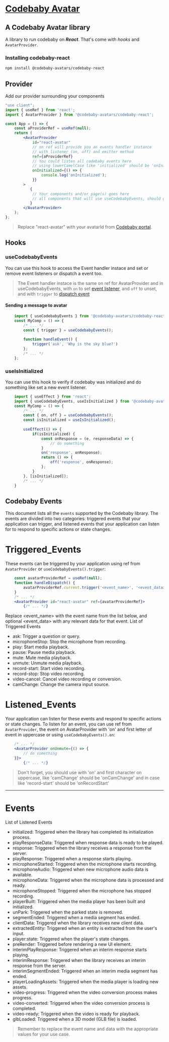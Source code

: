 # [Codebaby Avatar](https://codebaby.com/)
## A Codebaby Avatar library
A library to run codebaby on ___React___. That's come with _hooks_ and `AvatarProvider`.

### Installing codebaby-react
```bash
npm install @codebaby-avatars/codebaby-react
```

## Provider
Add our provider surrounding your components

```jsx
"use client";
import { useRef } from 'react';
import { AvatarProvider } from '@codebaby-avatars/codebaby-react';

const App = () => {
    const aProviderRef = useRef(null);
	return (
	    <AvatarProvider
	        id="react-avatar"
	        // on ref will provide you an events handler instance
	        // with listener (on, off) and emitter method
	        ref={aProviderRef}
	        // You could listen all codebaby events here
	        // using lowerCamelCase like 'initialized' should be 'onInitialized'
	        onInitialized={() => {
                console.log('onInitialized');
            }}
	    >
	       {
	        // Your components and/or page(s) goes here
	        // all components that will use useCodebabyEvents, should go here
	       }
	    </AvatarProvider>
	);
};
```
> Replace "react-avatar" with your avatarId from [Codebaby portal](https://portal.codebaby.com).


## Hooks

### useCodebabyEvents

You can use this hook to access the Event handler instace and set or remove event listeners or dispatch a event too.

> The Event handler instace is the same on ref for AvatarProvider and in useCodebabyEvents, with `on` to set [event listener](#Listened_Events), and `off` to unset, and with `trigger` to [dispatch event](#Triggered_Events)

#### Sending a message to avatar

```jsx
    import { useCodebabyEvents } from '@codebaby-avatars/codebaby-react';
    const MyComp = () => {
        /* ... */
        const { trigger } = useCodebabyEvents();
        
        function handleEvent() {
            trigger('ask', 'Why is the sky blue?')
        };
        /* ... */
    };
```

### useIsInitialized

You can use this hook to verify if codebaby was initialized and do something like set a new event listener.

```jsx
    import { useEffect } from 'react';
    import { useCodebabyEvents, useIsInitialized } from '@codebaby-avatars/codebaby-react';
    const MyComp = () => {
        /* ... */
        const { on, off } = useCodebabyEvents();
        const isInitialized = useIsInitialized();
        
        useEffect(() => {
            if(isInitialized) {
                const onResponse = (e, responseData) => {
                    // do something
                }
                on('response', onResponse);
                return () => {
                    off('response', onResponse);
                };
            }
        }, [isInitialized]);
        /* ... */
    }
```

## Codebaby Events

This document lists all the `events` supported by the Codebaby library. The events are divided into two categories: triggered events that your application can trigger, and listened events that your application can listen for to respond to specific actions or state changes.

# Triggered_Events
These events can be triggered by your application using ref from `AvatarProvider` or `useCodebabyEvents().trigger`:
```jsx
    const avatarProviderRef = useRef(null);
    function handleDispatch() {
        avatarProviderRef.current.trigger('<event_name>', '<event_data>')
    }
    /* ... */
    <AvatarProvider id="react-avatar" ref={avatarProviderRef}>
        {/* ... */}
```
Replace <event_name> with the event name from the list below, and optional <event_data> with any relevant data for that event.
List of Triggered Events

- ask: Trigger a question or query.
- microphoneStop: Stop the microphone from recording.
- play: Start media playback.
- pause: Pause media playback.
- mute: Mute media playback.
- unmute: Unmute media playback.
- record-start: Start video recording.
- record-stop: Stop video recording.
- video-cancel: Cancel video recording or conversion.
- camChange: Change the camera input source.

# Listened_Events
Your application can listen for these events and respond to specific actions or state changes. To listen for an event, you can use ref from `AvatarProvider`, the event on AvatarProvider with 'on' and first letter of event in uppercase or using `useCodebabyEvents().on`:
```jsx
    /* ... */
    <AvatarProvider onUnmute={() => {
        // do something
    }}>
        {/* ... */}
```
> Don't forget, you should use with 'on' and first character on uppercase, like 'camChange' should be 'onCamChange' and in case like 'record-start' should be 'onRecordStart'

---
# Events
List of Listened Events

- initialized: Triggered when the library has completed its initialization process.
- playResponseData: Triggered when response data is ready to be played.
- response: Triggered when the library receives a response from the server.
- playResponse: Triggered when a response starts playing.
- microphoneStarted: Triggered when the microphone starts recording.
- microphoneAudio: Triggered when new microphone audio data is available.
- microphoneData: Triggered when the microphone data is processed and ready.
- microphoneStopped: Triggered when the microphone has stopped recording.
- playerBuilt: Triggered when the media player has been built and initialized.
- unPark: Triggered when the parked state is removed.
- segmentEnded: Triggered when a media segment has ended.
- clientData: Triggered when the library receives new client data.
- extractedEntity: Triggered when an entity is extracted from the user's input.
- player:state: Triggered when the player's state changes.
- preRender: Triggered before rendering a new UI element.
- interimPlayResponse: Triggered when an interim response starts playing.
- interimResponse: Triggered when the library receives an interim response from the server.
- interimSegmentEnded: Triggered when an interim media segment has ended.
- playerLoadingAssets: Triggered when the media player is loading new assets.
- video-progress: Triggered when the video conversion process makes progress.
- video-converted: Triggered when the video conversion process is completed.
- video-ready: Triggered when the video is ready for playback.
- glbLoaded: Triggered when a 3D model (GLB file) is loaded.

> Remember to replace the event name and data with the appropriate values for your use case.